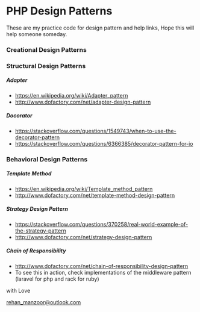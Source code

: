 
# PHP Design Patterns

These are my practice code for design pattern and help links, Hope this will help someone someday.


### Creational Design Patterns

### Structural Design Patterns

##### Adapter
* https://en.wikipedia.org/wiki/Adapter_pattern
* http://www.dofactory.com/net/adapter-design-pattern

##### Docorator
* https://stackoverflow.com/questions/1549743/when-to-use-the-decorator-pattern
* https://stackoverflow.com/questions/6366385/decorator-pattern-for-io

 
### Behavioral Design Patterns

##### Template Method

* https://en.wikipedia.org/wiki/Template_method_pattern
* http://www.dofactory.com/net/template-method-design-pattern

##### Strategy Design Pattern
* https://stackoverflow.com/questions/370258/real-world-example-of-the-strategy-pattern
* http://www.dofactory.com/net/strategy-design-pattern

##### Chain of Responsibility
* http://www.dofactory.com/net/chain-of-responsibility-design-pattern
* To see this in action, check implementations of the middleware pattern (laravel for php and rack for ruby)

with Love

[rehan_manzoor@outlook.com](mailto://rehan_manzoor@outlook.com)